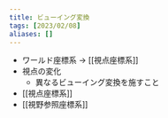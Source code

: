 ```yaml
---
title: ビューイング変換
tags: [2023/02/08]
aliases: []
---
```


- ワールド座標系 -> [[視点座標系]]
- 視点の変化
	- 異なるビューイング変換を施すこと
- [[視点座標系]]
- [[視野参照座標系]]